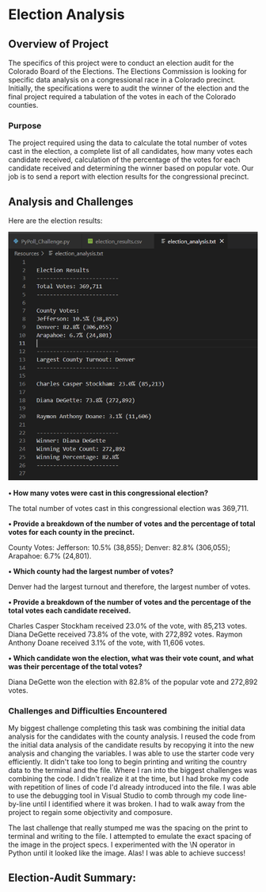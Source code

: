 # Election Analysis

## Overview of Project

The specifics of this project were to conduct an election audit for the Colorado Board of the Elections. The Elections Commission is looking for specific data analysis on a congressional race in a Colorado precinct. Initially, the specifications were to audit the winner of the election and the final project required a tabulation of the votes in each of the Colorado counties. 

### Purpose
The project required using the data to calculate the total number of votes cast in the election, a complete list of all candidates, how many votes each candidate received, calculation of the percentage of the votes for each candidate received and determining the winner based on popular vote. Our job is to send a report with election results for the congressional precinct. 

## Analysis and Challenges
Here are the election results:

![Election_Results](https://github.com/lllohr/election_analysis/blob/main/Resources/Election_Results.png)

<b>•	How many votes were cast in this congressional election?</b>

The total number of votes cast in this congressional election was 369,711.

<b>•	Provide a breakdown of the number of votes and the percentage of total votes for each county in the precinct.</b>

County Votes:
Jefferson: 10.5% (38,855);
Denver: 82.8% (306,055);
Arapahoe: 6.7% (24,801).

<b>•	Which county had the largest number of votes?</b>

Denver had the largest turnout and therefore, the largest number of votes.

<b>•	Provide a breakdown of the number of votes and the percentage of the total votes each candidate received.</b>

Charles Casper Stockham received 23.0% of the vote, with 85,213 votes.
Diana DeGette received 73.8% of the vote, with 272,892 votes.
Raymon Anthony Doane received 3.1% of the vote, with 11,606 votes.

<b>•	Which candidate won the election, what was their vote count, and what was their percentage of the total votes?</b>

Diana DeGette won the election with 82.8% of the popular vote and 272,892 votes. 

### Challenges and Difficulties Encountered
My biggest challenge completing this task was combining the initial data analysis for the candidates with the county analysis. I reused the code from the initial data analysis of the candidate results by recopying it into the new analysis and changing the variables. I was able to use the starter code very efficiently. It didn't take too long to begin printing and writing the country data to the terminal and the file. Where I ran into the biggest challenges was combining the code. I didn't realize it at the time, but I had broke my code with repetition of lines of code I'd already introduced into the file. I was able to use the debugging tool in Visual Studio to comb through my code line-by-line until I identified where it was broken. I had to walk away from the project to regain some objectivity and composure. 

The last challenge that really stumped me was the spacing on the print to terminal and writing to the file. I attempted to emulate the exact spacing of the image in the project specs. I experimented with the \N operator in Python until it looked like the image. Alas! I was able to achieve success!

## Election-Audit Summary:


